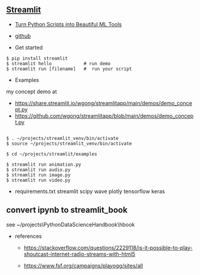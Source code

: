 ## [Streamlit](https://www.streamlit.io/)

- [Turn Python Scripts into Beautiful ML Tools](https://towardsdatascience.com/coding-ml-tools-like-you-code-ml-models-ddba3357eace)

- [github](https://github.com/streamlit/streamlit)

- Get started
```
$ pip install streamlit
$ streamlit hello            # run demo
$ streamlit run [filename]   #  run your script

```

- Examples

my concept demo at 
- https://share.streamlit.io/wgong/streamlitapp/main/demos/demo_concept.py
- https://github.com/wgong/streamlitapp/blob/main/demos/demo_concept.py

```

$ . ~/projects/streamlit_venv/bin/activate
$ source ~/projects/streamlit_venv/bin/activate

$ cd ~/projects/streamlit/examples

$ streamlit run animation.py
$ streamlit run audio.py
$ streamlit run image.py
$ streamlit run video.py
```


- requirements.txt
streamlit
scipy
wave
plotly
tensorflow
keras


## convert ipynb to streamlit_book

see ~/projects\PythonDataScienceHandbook\hbook

- references

    * https://stackoverflow.com/questions/2229118/is-it-possible-to-play-shoutcast-internet-radio-streams-with-html5

    * https://www.fsf.org/campaigns/playogg/sites/all